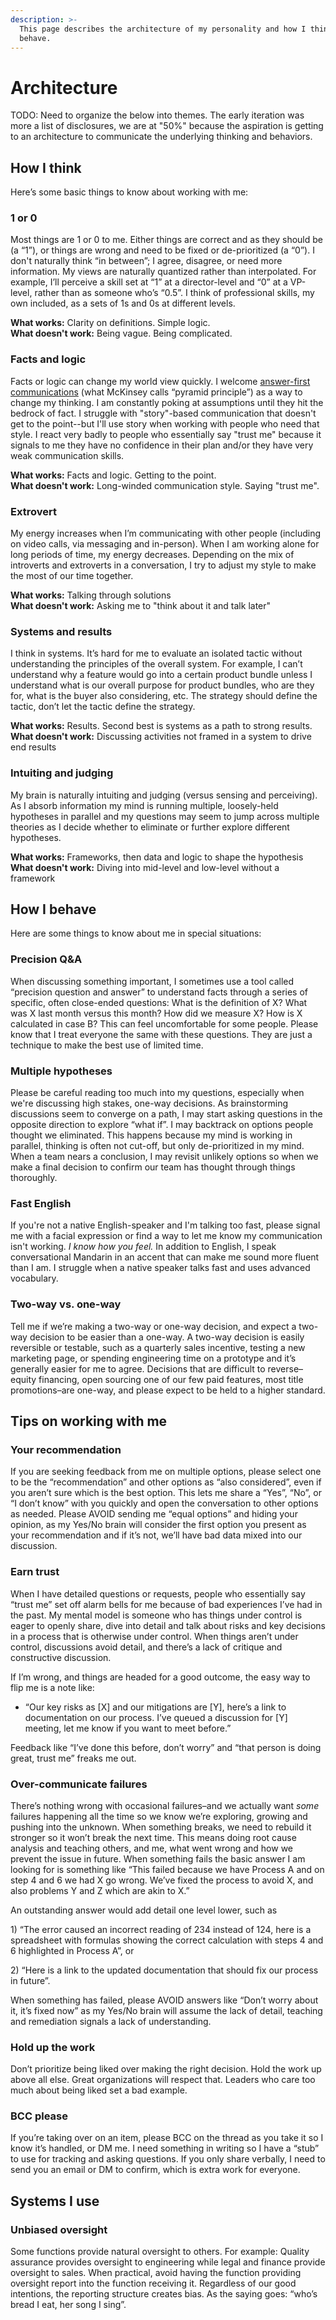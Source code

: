 ```yaml
---
description: >-
  This page describes the architecture of my personality and how I think and
  behave.
---
```


# Architecture

TODO: Need to organize the below into themes. The early iteration was more a list of disclosures, we are at "50%" because the aspiration is getting to an architecture to communicate the underlying thinking and behaviors. 

## How I think

Here’s some basic things to know about working with me:

### 1 or 0 

Most things are 1 or 0 to me. Either things are correct and as they should be \(a “1”\), or things are wrong and need to be fixed or de-prioritized \(a “0”\). I don't naturally think “in between”; I agree, disagree, or need more information. My views are naturally quantized rather than interpolated. For example, I’ll perceive a skill set at “1” at a director-level and “0” at a VP-level, rather than as someone who’s “0.5”. I think of professional skills, my own included, as a sets of 1s and 0s at different levels.   
  
**What works:** Clarity on definitions. Simple logic.   
**What doesn't work:** Being vague. Being complicated.

### Facts and logic

Facts or logic can change my world view quickly. I welcome [answer-first communications](https://medium.com/lessons-from-mckinsey/the-pyramid-principle-f0885dd3c5c7) \(what McKinsey calls “pyramid principle”\) as a way to change my thinking. I am constantly poking at assumptions until they hit the bedrock of fact. I struggle with "story"-based communication that doesn't get to the point--but I'll use story when working with people who need that style. I react very badly to people who essentially say "trust me" because it signals to me they have no confidence in their plan and/or they have very weak communication skills.   
  
**What works:** Facts and logic. Getting to the point.   
**What doesn't work:** Long-winded communication style. Saying "trust me". 

### Extrovert

My energy increases when I’m communicating with other people \(including on video calls, via messaging and in-person\). When I am working alone for long periods of time, my energy decreases. Depending on the mix of introverts and extroverts in a conversation, I try to adjust my style to make the most of our time together.  
  
**What works:** Talking through solutions   
**What doesn't work:** Asking me to "think about it and talk later" 

### Systems and results

I think in systems. It’s hard for me to evaluate an isolated tactic without understanding the principles of the overall system. For example, I can’t understand why a feature would go into a certain product bundle unless I understand what is our overall purpose for product bundles, who are they for, what is the buyer also considering, etc. The strategy should define the tactic, don’t let the tactic define the strategy.  
  
**What works:** Results. Second best is systems as a path to strong results.   
**What doesn't work:** Discussing activities not framed in a system to drive end results

### Intuiting and judging 

My brain is naturally intuiting and judging \(versus sensing and perceiving\). As I absorb information my mind is running multiple, loosely-held hypotheses in parallel and my questions may seem to jump across multiple theories as I decide whether to eliminate or further explore different hypotheses.   
  
**What works:** Frameworks, then data and logic to shape the hypothesis   
**What doesn't work:** Diving into mid-level and low-level without a framework

## How I behave

Here are some things to know about me in special situations:

### Precision Q&A

When discussing something important, I sometimes use a tool called “precision question and answer” to understand facts through a series of specific, often close-ended questions: What is the definition of X? What was X last month versus this month? How did we measure X? How is X calculated in case B? This can feel uncomfortable for some people. Please know that I treat everyone the same with these questions. They are just a technique to make the best use of limited time.

### Multiple hypotheses 

Please be careful reading too much into my questions, especially when we're discussing high stakes, one-way decisions. As brainstorming discussions seem to converge on a path, I may start asking questions in the opposite direction to explore “what if”. I may backtrack on options people thought we eliminated. This happens because my mind is working in parallel, thinking is often not cut-off, but only de-prioritized in my mind. When a team nears a conclusion, I may revisit unlikely options so when we make a final decision to confirm our team has thought through things thoroughly.

### Fast English 

If you're not a native English-speaker and I'm talking too fast, please signal me with a facial expression or find a way to let me know my communication isn't working. _I know how you feel._ In addition to English, I speak conversational Mandarin in an accent that can make me sound more fluent than I am. I struggle when a native speaker talks fast and uses advanced vocabulary.

### Two-way vs. one-way 

Tell me if we’re making a two-way or one-way decision, and expect a two-way decision to be easier than a one-way. A two-way decision is easily reversible or testable, such as a quarterly sales incentive, testing a new marketing page, or spending engineering time on a prototype and it’s generally easier for me to agree. Decisions that are difficult to reverse–equity financing, open sourcing one of our few paid features, most title promotions–are one-way, and please expect to be held to a higher standard.

## Tips on working with me

### Your recommendation 

If you are seeking feedback from me on multiple options, please select one to be the “recommendation” and other options as “also considered”, even if you aren’t sure which is the best option. This lets me share a “Yes”, “No”, or “I don’t know” with you quickly and open the conversation to other options as needed. Please AVOID sending me “equal options” and hiding your opinion, as my Yes/No brain will consider the first option you present as your recommendation and if it’s not, we’ll have bad data mixed into our discussion.

### Earn trust 

When I have detailed questions or requests, people who essentially say “trust me” set off alarm bells for me because of bad experiences I’ve had in the past. My mental model is someone who has things under control is eager to openly share, dive into detail and talk about risks and key decisions in a process that is otherwise under control. When things aren’t under control, discussions avoid detail, and there’s a lack of critique and constructive discussion.

If I’m wrong, and things are headed for a good outcome, the easy way to flip me is a note like:

* “Our key risks as \[X\] and our mitigations are \[Y\], here’s a link to documentation on our process. I’ve queued a discussion for \[Y\] meeting, let me know if you want to meet before.”

Feedback like “I’ve done this before, don’t worry” and “that person is doing great, trust me” freaks me out. 

### Over-communicate failures 

There’s nothing wrong with occasional failures–and we actually want _some_ failures happening all the time so we know we’re exploring, growing and pushing into the unknown. When something breaks, we need to rebuild it stronger so it won’t break the next time. This means doing root cause analysis and teaching others, and me, what went wrong and how we prevent the issue in future. When something fails the basic answer I am looking for is something like “This failed because we have Process A and on step 4 and 6 we had X go wrong. We’ve fixed the process to avoid X, and also problems Y and Z which are akin to X.”

An outstanding answer would add detail one level lower, such as

1\) “The error caused an incorrect reading of 234 instead of 124, here is a spreadsheet with formulas showing the correct calculation with steps 4 and 6 highlighted in Process A”, or

2\) “Here is a link to the updated documentation that should fix our process in future”.

When something has failed, please AVOID answers like “Don’t worry about it, it’s fixed now” as my Yes/No brain will assume the lack of detail, teaching and remediation signals a lack of understanding.

### Hold up the work 

Don’t prioritize being liked over making the right decision. Hold the work up above all else. Great organizations will respect that. Leaders who care too much about being liked set a bad example.

### BCC please 

If you’re taking over on an item, please BCC on the thread as you take it so I know it’s handled, or DM me. I need something in writing so I have a “stub” to use for tracking and asking questions. If you only share verbally, I need to send you an email or DM to confirm, which is extra work for everyone.

## Systems I use

### Unbiased oversight 

Some functions provide natural oversight to others. For example: Quality assurance provides oversight to engineering while legal and finance provide oversight to sales. When practical, avoid having the function providing oversight report into the function receiving it. Regardless of our good intentions, the reporting structure creates bias. As the saying goes: “who’s bread I eat, her song I sing”.

